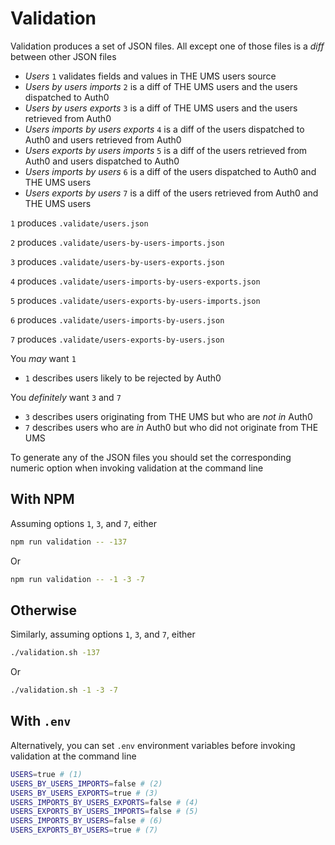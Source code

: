 
# Validation

Validation produces a set of JSON files. All except one of those files is a _diff_ between other JSON files

- _Users_ `1` validates fields and values in THE UMS users source
- _Users by users imports_ `2` is a diff of THE UMS users and the users dispatched to Auth0
- _Users by users exports_ `3` is a diff of THE UMS users and the users retrieved from Auth0
- _Users imports by users exports_ `4` is a diff of the users dispatched to Auth0 and users retrieved from Auth0
- _Users exports by users imports_ `5` is a diff of the users retrieved from Auth0 and users dispatched to Auth0
- _Users imports by users_ `6` is a diff of the users dispatched to Auth0 and THE UMS users
- _Users exports by users_ `7` is a diff of the users retrieved from Auth0 and THE UMS users

`1` produces `.validate/users.json`

`2` produces `.validate/users-by-users-imports.json`

`3` produces `.validate/users-by-users-exports.json`

`4` produces `.validate/users-imports-by-users-exports.json`

`5` produces `.validate/users-exports-by-users-imports.json`

`6` produces `.validate/users-imports-by-users.json`

`7` produces `.validate/users-exports-by-users.json`

You _may_ want `1`

- `1` describes users likely to be rejected by Auth0

You _definitely_ want `3` and `7`

- `3` describes users originating from THE UMS but who are _not in_ Auth0
- `7` describes users who are _in_ Auth0 but who did not originate from THE UMS

To generate any of the JSON files you should set the corresponding numeric option when invoking validation at the command line

## With NPM

Assuming options `1`, `3`, and `7`, either

```bash
npm run validation -- -137
```

Or

```bash
npm run validation -- -1 -3 -7
```

## Otherwise

Similarly, assuming options `1`, `3`, and `7`, either

```bash
./validation.sh -137
```

Or

```bash
./validation.sh -1 -3 -7
```

## With `.env`

Alternatively, you can set `.env` environment variables before invoking validation at the command line

```bash
USERS=true # (1)
USERS_BY_USERS_IMPORTS=false # (2)
USERS_BY_USERS_EXPORTS=true # (3)
USERS_IMPORTS_BY_USERS_EXPORTS=false # (4)
USERS_EXPORTS_BY_USERS_IMPORTS=false # (5)
USERS_IMPORTS_BY_USERS=false # (6)
USERS_EXPORTS_BY_USERS=true # (7)
```

